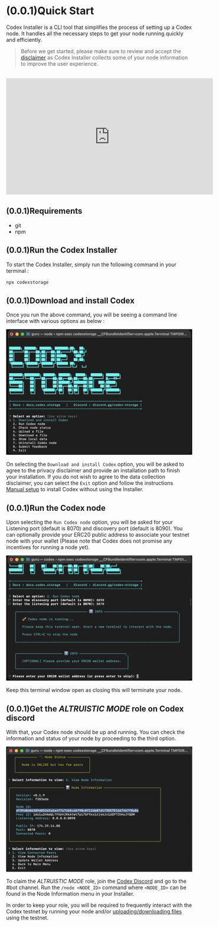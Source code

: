 # (0.0.1)Quick Start

Codex Installer is a CLI tool that simplifies the process of setting up a Codex node. It handles all the necessary steps to get your node running quickly and efficiently.

> Before we get started, please make sure to review and accept the [disclaimer](../../codex/installer-disclaimer) as Codex Installer collects some of your node information to improve the user experience.

<br/>

<iframe width="560" height="315" src="https://www.youtube.com/embed/CcFtQzmzGSg?si=wUHfIgGWggIcyzqT" title="YouTube video player" frameborder="0" allow="accelerometer; autoplay; clipboard-write; encrypted-media; gyroscope; picture-in-picture; web-share" referrerpolicy="strict-origin-when-cross-origin" allowfullscreen></iframe>

## (0.0.1)Requirements

- git
- npm

## (0.0.1)Run the Codex Installer

To start the Codex Installer, simply run the following command in your terminal :

```bash
npx codexstorage
```

## (0.0.1)Download and install Codex

Once you run the above command, you will be seeing a command line interface with various options as below :

![InstallCodex](/public/learn/codex-installer.png)

On selecting the `Download and install Codex` option, you will be asked to agree to the privacy disclaimer and provide an installation path to finish your installation. If you do not wish to agree to the data collection disclaimer, you can select the `Exit` option and follow the instructions [Manual setup](../quick-start.md) to install Codex without using the Installer.

## (0.0.1)Run the Codex node

Upon selecting the `Run Codex node` option, you will be asked for your Listening port (default is 8070) and discovery port (default is 8090). You can optionally provide your ERC20 public address to associate your testnet node with your wallet (Please note that Codex does not promise any incentives for running a node yet).

![RunCodex](/public/learn/codex-installer2.png)

Keep this terminal window open as closing this will terminate your node.

## (0.0.1)Get the *ALTRUISTIC MODE* role on Codex discord

With that, your Codex node should be up and running. You can check the information and status of your node by proceeding to the third option.

![Get Role](/public/learn/codex-installer3.png)

To claim the *ALTRUISTIC MODE* role, join the [Codex Discord](https://discord.gg/codex-storage) and go to the #bot channel. Run the `/node <NODE_ID>` command where `<NODE_ID>` can be found in the Node Information menu in your Installer.

In order to keep your role, you will be required to frequently interact with the Codex testnet by running your node and/or [uploading/downloading files](./upload-and-download.md) using the testnet.